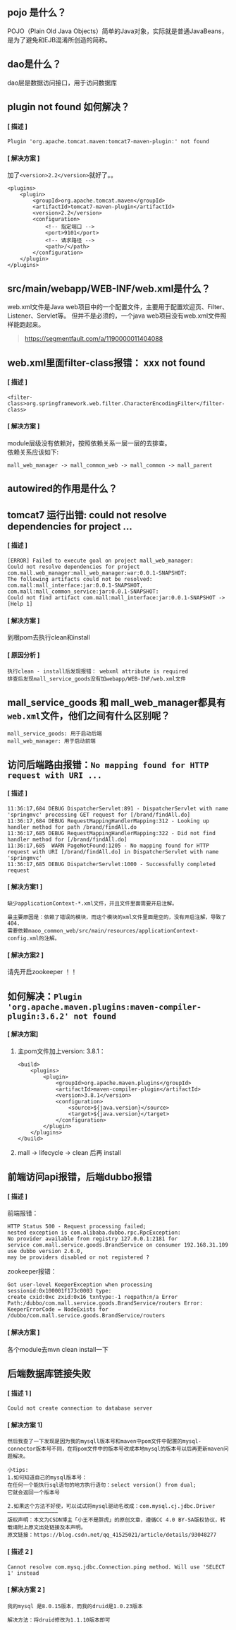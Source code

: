 ## pojo 是什么？
POJO（Plain Old Java Objects）简单的Java对象，实际就是普通JavaBeans，是为了避免和EJB混淆所创造的简称。

## dao是什么？
dao层是数据访问接口，用于访问数据库

## plugin not found 如何解决？
#### [ 描述 ]
```
Plugin 'org.apache.tomcat.maven:tomcat7-maven-plugin:' not found
``` 
#### [ 解决方案 ]
加了`<version>2.2</version>`就好了。。
```
<plugins>
    <plugin>
        <groupId>org.apache.tomcat.maven</groupId>
        <artifactId>tomcat7-maven-plugin</artifactId>
        <version>2.2</version>
        <configuration>
            <!-- 指定端口 -->
            <port>9101</port>
            <!-- 请求路径 -->
            <path>/</path>
        </configuration>
    </plugin>
</plugins>
```

## src/main/webapp/WEB-INF/web.xml是什么？
web.xml文件是Java web项目中的一个配置文件，主要用于配置欢迎页、Filter、Listener、Servlet等。
但并不是必须的，一个java web项目没有web.xml文件照样能跑起来。
> https://segmentfault.com/a/1190000011404088

## web.xml里面filter-class报错： xxx not found
#### [ 描述 ]
```
<filter-class>org.springframework.web.filter.CharacterEncodingFilter</filter-class>
```

#### [ 解决方案 ]
module层级没有依赖对，按照依赖关系一层一层的去排查。  
依赖关系应该如下:
```
mall_web_manager -> mall_common_web -> mall_common -> mall_parent
```

## autowired的作用是什么？

## tomcat7 运行出错: could not resolve dependencies for project ...
#### [ 描述 ]
```
[ERROR] Failed to execute goal on project mall_web_manager: 
Could not resolve dependencies for project com.mall.web_manager:mall_web_manager:war:0.0.1-SNAPSHOT: 
The following artifacts could not be resolved: 
com.mall:mall_interface:jar:0.0.1-SNAPSHOT, com.mall:mall_common_service:jar:0.0.1-SNAPSHOT: 
Could not find artifact com.mall:mall_interface:jar:0.0.1-SNAPSHOT -> [Help 1]
```

#### [ 解决方案 ]
到根pom去执行clean和install

#### [ 原因分析 ]
```
执行clean - install后发现报错： webxml attribute is required
排查后发现mall_service_goods没有加webapp/WEB-INF/web.xml文件
```

## mall_service_goods 和 mall_web_manager都具有`web.xml`文件，他们之间有什么区别呢？
```
mall_service_goods: 用于启动后端
mall_web_manager: 用于启动前端
```

## 访问后端路由报错：`No mapping found for HTTP request with URI ...`

#### [ 描述 ]
```
11:36:17,684 DEBUG DispatcherServlet:891 - DispatcherServlet with name 'springmvc' processing GET request for [/brand/findAll.do]
11:36:17,684 DEBUG RequestMappingHandlerMapping:312 - Looking up handler method for path /brand/findAll.do
11:36:17,685 DEBUG RequestMappingHandlerMapping:322 - Did not find handler method for [/brand/findAll.do]
11:36:17,685  WARN PageNotFound:1205 - No mapping found for HTTP request with URI [/brand/findAll.do] in DispatcherServlet with name 'springmvc'
11:36:17,685 DEBUG DispatcherServlet:1000 - Successfully completed request
```

#### [ 解决方案1 ]
```
缺少applicationContext-*.xml文件，并且文件里面需要开启注解。

最主要原因是：依赖了错误的模块，而这个模块的xml文件里面是空的，没有开启注解，导致了404.
需要依赖maoo_common_web/src/main/resources/applicationContext-config.xml的注解。
```
#### [ 解决方案2 ]
请先开启zookeeper ！！

## 如何解决：`Plugin 'org.apache.maven.plugins:maven-compiler-plugin:3.6.2' not found `

#### [ 解决方案]

1. 主pom文件加上version: 3.8.1：
    ```
    <build>
        <plugins>
            <plugin>
                <groupId>org.apache.maven.plugins</groupId>
                <artifactId>maven-compiler-plugin</artifactId>
                <version>3.8.1</version>
                <configuration>
                    <source>${java.version}</source>
                    <target>${java.version}</target>
                </configuration>
            </plugin>
        </plugins>
    </build>
    ```
2. mall -> lifecycle -> clean 后再 install

## 前端访问api报错，后端dubbo报错
#### [ 描述 ]
前端报错：
```
HTTP Status 500 - Request processing failed; 
nested exception is com.alibaba.dubbo.rpc.RpcException: 
No provider available from registry 127.0.0.1:2181 for 
service com.mall.service.goods.BrandService on consumer 192.168.31.109 use dubbo version 2.6.0, 
may be providers disabled or not registered ?
```
zookeeper报错：
```
Got user-level KeeperException when processing sessionid:0x100001f173c0003 type:
create cxid:0xc zxid:0x16 txntype:-1 reqpath:n/a Error Path:/dubbo/com.mall.service.goods.BrandService/routers Error:
KeeperErrorCode = NodeExists for /dubbo/com.mall.service.goods.BrandService/routers
```

#### [ 解决方案 ]
各个module去mvn clean install一下


## 后端数据库链接失败
#### [ 描述 1 ]
```Could not create connection to database server```
#### [ 解决方案 1]
```
然后我查了一下发现是因为我的mysqll版本号和maven中pom文件中配置的mysql-connector版本号不同，在将pom文件中的版本号改成本地mysql的版本号以后再更新maven问题解决。

小tips:
1.如何知道自己的mysql版本号：
在任何一个能执行sql语句的地方执行语句：select version() from dual;
它就会返回一个版本号

2.如果这个方法不好使，可以试试将mysql驱动名改成：com.mysql.cj.jdbc.Driver
————————————————
版权声明：本文为CSDN博主「小王不是胖虎」的原创文章，遵循CC 4.0 BY-SA版权协议，转载请附上原文出处链接及本声明。
原文链接：https://blog.csdn.net/qq_41525021/article/details/93048277
```

#### [ 描述 2 ]
```
Cannot resolve com.mysq.jdbc.Connection.ping method. Will use 'SELECT 1' instead
```
#### [ 解决方案 2 ]
```
我的mysql 是8.0.15版本，而我的druid是1.0.23版本

解决方法：将druid修改为1.1.10版本即可
```